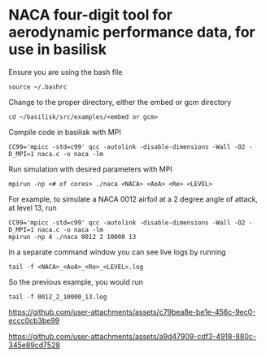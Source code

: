 # NACA four-digit tool for aerodynamic performance data, for use in basilisk
Ensure you are using the bash file
```
source ~/.bashrc
```
Change to the proper directory, either the embed or gcm directory
```
cd ~/basilisk/src/examples/<embed or gcm>
```
Compile code in basilisk with MPI
```
CC99='mpicc -std=c99' qcc -autolink -disable-dimensions -Wall -O2 -D_MPI=1 naca.c -o naca -lm
```
Run simulation with desired parameters with MPI
```
mpirun -np <# of cores> ./naca <NACA> <AoA> <Re> <LEVEL>
```
For example, to simulate a NACA 0012 airfoil at a 2 degree angle of attack, at level 13, run
```
CC99='mpicc -std=c99' qcc -autolink -disable-dimensions -Wall -O2 -D_MPI=1 naca.c -o naca -lm
mpirun -np 4 ./naca 0012 2 10000 13
```
In a separate command window you can see live logs by running
```
tail -f <NACA>_<AoA>_<Re>_<LEVEL>.log
```
So the previous example, you would run
```
tail -f 0012_2_10000_13.log
```

https://github.com/user-attachments/assets/c79bea8e-be1e-456c-9ec0-eccc0cb3be99

https://github.com/user-attachments/assets/a9d47909-cdf3-4918-880c-345e89cd7528

